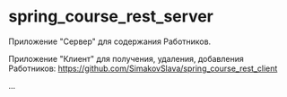 # spring_course_rest_server
Приложение "Сервер" для содержания Работников.

Приложение "Клиент" для получения, удаления, добавления Работников: https://github.com/SimakovSlava/spring_course_rest_client

...
